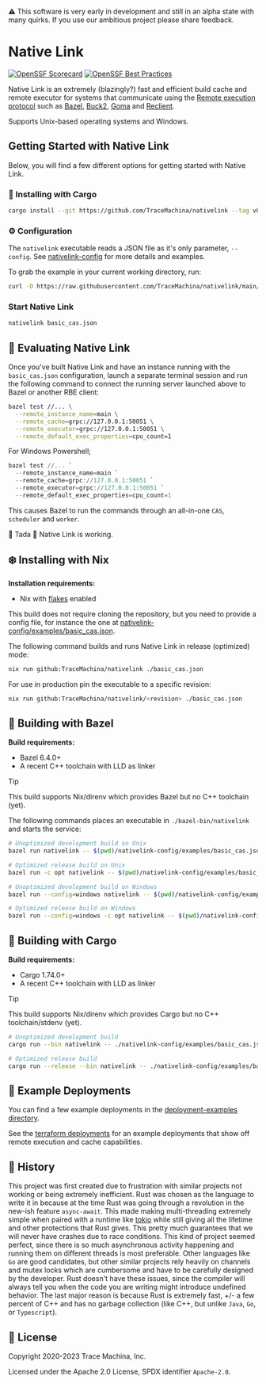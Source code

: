 ⚠️ This software is very early in development and still in an alpha state with many quirks. If you use our ambitious project please share feedback.

# Native Link

[![OpenSSF Scorecard](https://api.securityscorecards.dev/projects/github.com/TraceMachina/nativelink/badge)](https://securityscorecards.dev/viewer/?uri=github.com/TraceMachina/nativelink)
[![OpenSSF Best Practices](https://www.bestpractices.dev/projects/8050/badge)](https://www.bestpractices.dev/projects/8050)

Native Link is an extremely (blazingly?) fast and efficient build cache and
remote executor for systems that communicate using the [Remote execution
protocol](https://github.com/bazelbuild/remote-apis/blob/main/build/bazel/remote/execution/v2/remote_execution.proto) such as [Bazel](https://bazel.build), [Buck2](https://buck2.build), [Goma](https://chromium.googlesource.com/infra/goma/client/) and
[Reclient](https://github.com/bazelbuild/reclient).

Supports Unix-based operating systems and Windows.

## Getting Started with Native Link

Below, you will find a few different options for getting started with Native Link.


### 🦀 Installing with Cargo

```bash
cargo install --git https://github.com/TraceMachina/nativelink --tag v0.2.0
```

### ⚙️ Configuration

The `nativelink` executable reads a JSON file as it's only parameter,
`--config`. See [nativelink-config](https://github.com/TraceMachina/nativelink/blob/main/nativelink-config/examples/basic_cas.json)
for more details and examples.

To grab the example in your current working directory, run:

```bash
curl -O https://raw.githubusercontent.com/TraceMachina/nativelink/main/nativelink-config/examples/basic_cas.json
```

### Start Native Link

```bash
nativelink basic_cas.json
```

## 🧪 Evaluating Native Link

Once you've built Native Link and have an instance running with the
`basic_cas.json` configuration, launch a separate terminal session and run the
following command to connect the running server launched above to Bazel or
another RBE client:

```sh
bazel test //... \
  --remote_instance_name=main \
  --remote_cache=grpc://127.0.0.1:50051 \
  --remote_executor=grpc://127.0.0.1:50051 \
  --remote_default_exec_properties=cpu_count=1
```

For Windows Powershell;

```powershell
bazel test //... `
  --remote_instance_name=main `
  --remote_cache=grpc://127.0.0.1:50051 `
  --remote_executor=grpc://127.0.0.1:50051 `
  --remote_default_exec_properties=cpu_count=1
```
This causes Bazel to run the commands through an all-in-one `CAS`, `scheduler`
and `worker`.


🎉 Tada 🎉 Native Link is working.


## ❄️ Installing with Nix

**Installation requirements:**

* Nix with [flakes](https://nixos.wiki/wiki/Flakes) enabled

This build does not require cloning the repository, but you need to provide a
config file, for instance the one at [nativelink-config/examples/basic_cas.json](https://github.com/TraceMachina/nativelink/blob/main/nativelink-config/examples/basic_cas.json).

The following command builds and runs Native Link in release (optimized) mode:

```sh
nix run github:TraceMachina/nativelink ./basic_cas.json
```

For use in production pin the executable to a specific revision:

```sh
nix run github:TraceMachina/nativelink/<revision> ./basic_cas.json
```

## 🌱 Building with Bazel

**Build requirements:**

* Bazel 6.4.0+
* A recent C++ toolchain with LLD as linker

> [!TIP]
> This build supports Nix/direnv which provides Bazel but no C++ toolchain
> (yet).

The following commands places an executable in `./bazel-bin/nativelink` and
starts the service:

```sh
# Unoptimized development build on Unix
bazel run nativelink -- $(pwd)/nativelink-config/examples/basic_cas.json

# Optimized release build on Unix
bazel run -c opt nativelink -- $(pwd)/nativelink-config/examples/basic_cas.json

# Unoptimized development build on Windows
bazel run --config=windows nativelink -- $(pwd)/nativelink-config/examples/basic_cas.json

# Optimized release build on Windows
bazel run --config=windows -c opt nativelink -- $(pwd)/nativelink-config/examples/basic_cas.json
```

## 🦀 Building with Cargo

**Build requirements:**

* Cargo 1.74.0+
* A recent C++ toolchain with LLD as linker

> [!TIP]
> This build supports Nix/direnv which provides Cargo but no C++
> toolchain/stdenv (yet).

```bash
# Unoptimized development build
cargo run --bin nativelink -- ./nativelink-config/examples/basic_cas.json

# Optimized release build
cargo run --release --bin nativelink -- ./nativelink-config/examples/basic_cas.json
```

## 🚀 Example Deployments

You can find a few example deployments in the [deployment-examples directory](./deployment-examples).

See the [terraform deployments](./deployment-examples/terraform) for an example
deployments that show off remote execution and cache capabilities.

## 🏺 History

This project was first created due to frustration with similar projects not
working or being extremely inefficient. Rust was chosen as the language to write
it in because at the time Rust was going through a revolution in the new-ish
feature `async-await`. This made making multi-threading extremely simple when
paired with a runtime like [tokio](https://github.com/tokio-rs/tokio) while
still giving all the lifetime and other protections that Rust gives. This pretty
much guarantees that we will never have crashes due to race conditions. This
kind of project seemed perfect, since there is so much asynchronous activity
happening and running them on different threads is most preferable. Other
languages like `Go` are good candidates, but other similar projects rely heavily
on channels and mutex locks which are cumbersome and have to be carefully
designed by the developer. Rust doesn't have these issues, since the compiler
will always tell you when the code you are writing might introduce undefined
behavior. The last major reason is because Rust is extremely fast, +/- a few
percent of C++ and has no garbage collection (like C++, but unlike `Java`, `Go`,
or `Typescript`).

## 📜 License

Copyright 2020-2023 Trace Machina, Inc.

Licensed under the Apache 2.0 License, SPDX identifier `Apache-2.0`.
